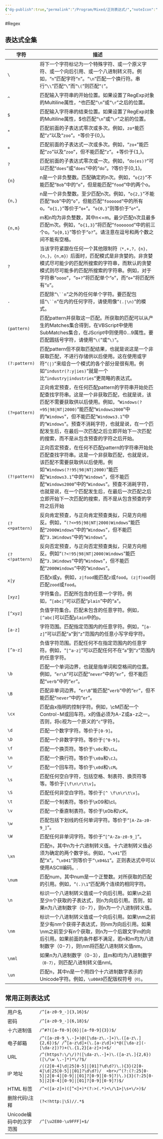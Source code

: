 ```yaml
---
{"dg-publish":true,"permalink":"/Program/Mixed/正则表达式/","noteIcon":""}
---
```


#Regex
## 表达式全集

| 字符             | 描述                                                                                                                                                                                                                             |
| -------------- | ------------------------------------------------------------------------------------------------------------------------------------------------------------------------------------------------------------------------------ |
| `\`            | 将下一个字符标记为一个特殊字符、或一个原义字符、或一个向后引用、或一个八进制转义符。例如，“`n`”匹配字符“`n`”。“`\n`”匹配一个换行符。串行“`\\`”匹配“`\`”而“`\(`”则匹配“`(`”。                                                                                                                      |
| `^`            | 匹配输入字符串的开始位置。如果设置了RegExp对象的Multiline属性，^也匹配“`\n`”或“`\r`”之后的位置。                                                                                                                                                                 |
| `$`            | 匹配输入字符串的结束位置。如果设置了RegExp对象的Multiline属性，$也匹配“`\n`”或“`\r`”之前的位置。                                                                                                                                                                 |
| `*`            | 匹配前面的子表达式零次或多次。例如，`zo*`能匹配“`z`”以及“`zoo`”。`*`等价于{0,}。                                                                                                                                                                           |
| `+`            | 匹配前面的子表达式一次或多次。例如，“`zo+`”能匹配“`zo`”以及“`zoo`”，但不能匹配“`z`”。+等价于{1,}。                                                                                                                                                               |
| `?`            | 匹配前面的子表达式零次或一次。例如，“`do(es)?`”可以匹配“`does`”或“`does`”中的“`do`”。?等价于{0,1}。                                                                                                                                                          |
| `{n}`          | n是一个非负整数。匹配确定的n次。例如，“`o{2}`”不能匹配“`Bob`”中的“`o`”，但是能匹配“`food`”中的两个o。                                                                                                                                                             |
| `{n,}`         | n是一个非负整数。至少匹配n次。例如，“`o{2,}`”不能匹配“`Bob`”中的“`o`”，但能匹配“`foooood`”中的所有o。“`o{1,}`”等价于“`o+`”。“`o{0,}`”则等价于“`o*`”。                                                                                                                    |
| `{n,m}`        | m和n均为非负整数，其中n<=m。最少匹配n次且最多匹配m次。例如，“`o{1,3}`”将匹配“`fooooood`”中的前三个o。“`o{0,1}`”等价于“`o?`”。请注意在逗号和两个数之间不能有空格。                                                                                                                       |
| `?`            | 当该字符紧跟在任何一个其他限制符`（*,+,?，{n}，{n,}，{n,m}）`后面时，匹配模式是非贪婪的。非贪婪模式尽可能少的匹配所搜索的字符串，而默认的贪婪模式则尽可能多的匹配所搜索的字符串。例如，对于字符串“`oooo`”，“`o+?`”将匹配单个“`o`”，而“`o+`”将匹配所有“`o`”。                                                                        |
| `.`            | 匹配除“`\``n`”之外的任何单个字符。要匹配包括“`\``n`”在内的任何字符，请使用像“`(.\|\n)`”的模式。                                                                                                                                                                  |
| `(pattern)`    | 匹配pattern并获取这一匹配。所获取的匹配可以从产生的Matches集合得到，在VBScript中使用SubMatches集合，在JScript中则使用$0…$9属性。要匹配圆括号字符，请使用“`\(`”或“`\)`”。                                                                                                               |
| `(?:pattern)`  | 匹配pattern但不获取匹配结果，也就是说这是一个非获取匹配，不进行存储供以后使用。这在使用或字符“`(\|)`”来组合一个模式的各个部分是很有用。例如“`industr(?:y\|ies)`”就是一个比“`industry\|industries`”更简略的表达式。                                                                                        |
| `(?=pattern)`  | 正向肯定预查，在任何匹配pattern的字符串开始处匹配查找字符串。这是一个非获取匹配，也就是说，该匹配不需要获取供以后使用。例如，“`Windows(?=95\|98\|NT\|2000)`”能匹配“`Windows2000`”中的“`Windows`”，但不能匹配“`Windows3.1`”中的“`Windows`”。预查不消耗字符，也就是说，在一个匹配发生后，在最后一次匹配之后立即开始下一次匹配的搜索，而不是从包含预查的字符之后开始。 |
| `(?!pattern)`  | 正向否定预查，在任何不匹配pattern的字符串开始处匹配查找字符串。这是一个非获取匹配，也就是说，该匹配不需要获取供以后使用。例如“`Windows(?!95\|98\|NT\|2000)`”能匹配“`Windows3.1`”中的“`Windows`”，但不能匹配“`Windows2000`”中的“`Windows`”。预查不消耗字符，也就是说，在一个匹配发生后，在最后一次匹配之后立即开始下一次匹配的搜索，而不是从包含预查的字符之后开始  |
| `(?<=pattern)` | 反向肯定预查，与正向肯定预查类拟，只是方向相反。例如，“`(?<=95\|98\|NT\|2000)Windows`”能匹配“`2000Windows`”中的“`Windows`”，但不能匹配“`3.1Windows`”中的“`Windows`”。                                                                                                   |
| `(?<!pattern)` | 反向否定预查，与正向否定预查类拟，只是方向相反。例如“`(?<!95\|98\|NT\|2000)Windows`”能匹配“`3.1Windows`”中的“`Windows`”，但不能匹配“`2000Windows`”中的“`Windows`”。                                                                                                    |
| `x\|y`         | 匹配x或y。例如，`z\|food`能匹配`z`或`food`。`(z\|f)ood`则匹配`zood`或`food`。                                                                                                                                                                   |
| `[xyz]`        | 字符集合。匹配所包含的任意一个字符。例如，“`[abc]`”可以匹配“`plain`”中的“`a`”。                                                                                                                                                                            |
| `[^xyz]`       | 负值字符集合。匹配未包含的任意字符。例如，`[^abc]`可以匹配`plain`中的`p`。                                                                                                                                                                                 |
| `[a-z]`        | 字符范围。匹配指定范围内的任意字符。例如，“`[a-z]`”可以匹配“`a`”到“`z`”范围内的任意小写字母字符。                                                                                                                                                                     |
| `[^a-z]`       | 负值字符范围。匹配任何不在指定范围内的任意字符。例如，“`[^a-z]`”可以匹配任何不在“`a`”到“`z`”范围内的任意字符。                                                                                                                                                              |
| `\b`           | 匹配一个单词边界，也就是指单词和空格间的位置。例如，“`er\b`”可以匹配“`never`”中的“`er`”，但不能匹配“`verb`”中的“`er`”。                                                                                                                                                 |
| `\B`           | 匹配非单词边界。“`er\B`”能匹配“`verb`”中的“`er`”，但不能匹配“`never`”中的“`er`”。                                                                                                                                                                    |
| `\cx`          | 匹配由x指明的控制字符。例如，\cM匹配一个Control-M或回车符。x的值必须为A-Z或a-z之一。否则，将c视为一个原义的“`c`”字符。                                                                                                                                                       |
| `\d`           | 匹配一个数字字符。等价于`[0-9]`。                                                                                                                                                                                                           |
| `\D`           | 匹配一个非数字字符。等价于`[^0-9]`。                                                                                                                                                                                                         |
| `\f`           | 匹配一个换页符。等价于`\x0c`和`\cL`。                                                                                                                                                                                                       |
| `\n`           | 匹配一个换行符。等价于`\x0a`和`\cJ`。                                                                                                                                                                                                       |
| `\r`           | 匹配一个回车符。等价于`\x0d`和`\cM`。                                                                                                                                                                                                       |
| `\s`           | 匹配任何空白字符，包括空格、制表符、换页符等等。等价于`[\f\n\r\t\v]`。                                                                                                                                                                                     |
| `\S`           | 匹配任何非空白字符。等价于`[^ \f\n\r\t\v]`。                                                                                                                                                                                                 |
| `\t`           | 匹配一个制表符。等价于\x09和\cI。                                                                                                                                                                                                           |
| `\v`           | 匹配一个垂直制表符。等价于\x0b和\cK。                                                                                                                                                                                                         |
| `\w`           | 匹配包括下划线的任何单词字符。等价于“`[A-Za-z0-9_]`”。                                                                                                                                                                                            |
| `\W`           | 匹配任何非单词字符。等价于“`[^A-Za-z0-9_]`”。                                                                                                                                                                                                |
| `\xn`          | 匹配n，其中n为十六进制转义值。十六进制转义值必须为确定的两个数字长。例如，“`\x41`”匹配“`A`”。“`\x041`”则等价于“`\x04&1`”。正则表达式中可以使用ASCII编码。.                                                                                                                              |
| `\num`         | 匹配num，其中num是一个正整数。对所获取的匹配的引用。例如，“`(.)\1`”匹配两个连续的相同字符。                                                                                                                                                                          |
| `\n`           | 标识一个八进制转义值或一个向后引用。如果\n之前至少n个获取的子表达式，则n为向后引用。否则，如果n为八进制数字（0-7），则n为一个八进制转义值。                                                                                                                                                     |
| `\nm `         | 标识一个八进制转义值或一个向后引用。如果\nm之前至少有nm个获得子表达式，则nm为向后引用。如果\nm之前至少有n个获取，则n为一个后跟文字m的向后引用。如果前面的条件都不满足，若n和m均为八进制数字（0-7），则\nm将匹配八进制转义值nm。                                                                                                    |
| `\nml`         | 如果n为八进制数字（0-3），且m和l均为八进制数字`（0-7）`，则匹配八进制转义值nml。                                                                                                                                                                                |
| `\un`          | 匹配n，其中n是一个用四个十六进制数字表示的Unicode字符。例如，`\u00A9`匹配版权符号`（©）`。                                                                                                                                                                        |

  

## 常用正则表达式

|                 |                                                                                                                                                                                  |
| --------------- | -------------------------------------------------------------------------------------------------------------------------------------------------------------------------------- |
| 用户名             | `/^[a-z0-9_-]{3,16}$/ `                                                                                                                                                         |
| 密码              | `/^[a-z0-9_-]{6,18}$/`                                                                                                                                                             |
| 十六进制值           | `/^#?([a-f0-9]{6}\|[a-f0-9]{3})$/`                                                                                                                                                |
| 电子邮箱            | `/^([a-z0-9_\.-]+)@([\da-z\.-]+)\.([a-z\.]{2,6})$/ /^[a-z\d]+(\.[a-z\d]+)*@([\da-z](-[\da-z])?)+(\.{1,2}[a-z]+)+$/`                                                              |
| URL             | `/^(https?:\/\/)?([\da-z\.-]+)\.([a-z\.]{2,6})([\/\w \.-]*)*\/?$/`                                                                                                               |
| IP 地址           | `/((2[0-4]\d\|25[0-5]\|[01]?\d\d?)\.){3}(2[0-4]\d\|25[0-5]\|[01]?\d\d?)/  <br>/^(?:(?:25[0-5]\|2[0-4][0-9]\|[01]?[0-9][0-9]?)\.){3}(?:25[0-5]\|2[0-4][0-9]\|[01]?[0-9][0-9]?)$/` |
| HTML 标签         | `/^<([a-z]+)([^<]+)*(?:>(.*)<\/\1>\|\s+\/>)$/`                                                                                                                                   |
| 删除代码\\注释        | `(?<!http:\|\S)//.*$`                                                                                                                                                            |
| Unicode编码中的汉字范围 | `/^[\u2E80-\u9FFF]+$/`                                                                                                                                                           |
